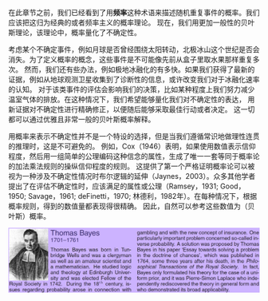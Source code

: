 <p>在此章节之前，我们已经看到了用<b>频率</b>这种术语来描述随机重复事件的概率。我们应该把这归为经典的或者频率主义的概率理论。
现在，我们用更加一般性的贝叶斯理论，该理论中，概率量化了不确定性。
</p>
<p>考虑某个不确定事件，例如月球是否曾经围绕太阳转动，北极冰山这个世纪是否会消失。为了定义概率的概念，这些事件是不可能像先前从盒子里取水果那样重复多次。
然而，我们还有些办法，例如极地冰融化的有多快。如果我们获得了最新的证据，例如从地球观测卫星收集到了诊断性的信息，或许改变我们对于冰融化速率的认知。
对于该类事件的评估会影响我们的决策，比如某种程度上我们努力减少温室气体的排放。在这种情况下，我们希望能够量化我们对不确定性的表达，
用新证据对不确定性进行精确修正，以便随后能够采取最佳行动或者决定。 这一切都可以通过优雅且非常一般的贝叶斯概率解释。
</p>
<p>用概率来表示不确定性并不是一个特设的选择，但是当我们遵循常识地做理性连贯的推理时，这是不可避免的。
例如，Cox（1946）表明，如果使用数值表示信仰程度，然后用一组简单的公理编码这种信念的属性，生成了唯一一套等同于概率论的加法乘法规则的操纵信仰程度的规则。 这提供了第一个严格证明概率论可以被视为一种涉及不确定性情况时布尔逻辑的延伸（Jaynes，2003）。众多其他学者提出了在评估不确定性时，应该满足的属性或公理（Ramsey，1931; Good，1950; Savage，1961; deFinetti，1970; 林德利，1982年）。在每种情况下，根据概率规则，得到的数值量都表现得很精确。 因此，自然可以参考这些数值为（贝叶斯）概率。
</p>
<img src='https://github.com/cannibal-4852/ML/blob/master/PRML.trans/pics/bayes.PNG'>
